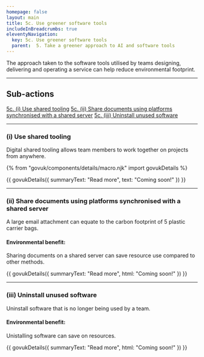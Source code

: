 ```yaml
---
homepage: false
layout: main
title: 5c. Use greener software tools
includeInBreadcrumbs: true
eleventyNavigation:
  key: 5c. Use greener software tools
  parent:  5. Take a greener approach to AI and software tools
---
```

The approach taken to the software tools utilised by teams designing, delivering and operating a service can help reduce environmental footprint.

* * *

## Sub-actions

[5c. (i) Use shared tooling](#(i)-use-shared-tooling)
[5c. (ii) Share documents using platforms synchronised with a shared server](#(ii)-share-documents-using-platforms-synchronised-with-a-shared-server)
[5c. (iii) Uninstall unused software](#(iii)-uninstall-unused-software)

* * *

###  (i) Use shared tooling

Digital shared tooling allows team members to work together on projects from anywhere.


{% from "govuk/components/details/macro.njk" import govukDetails %}

{{ govukDetails({
  summaryText: "Read more",
  text: "Coming soon!"
}) }}
* * *

###  (ii) Share documents using platforms synchronised with a shared server

A large email attachment can equate to the carbon footprint of 5 plastic carrier bags.

#### Environmental benefit: 
Sharing documents on a shared server can save resource use compared to other methods.

{{ govukDetails({
  summaryText: "Read more",
  html: "Coming soon!"
}) }}

* * *

###  (iii) Uninstall unused software

Uninstall software that is no longer being used by a team.

#### Environmental benefit: 
Unistalling software can save on resources.

{{ govukDetails({
  summaryText: "Read more",
  html: "Coming soon!"
}) }}

